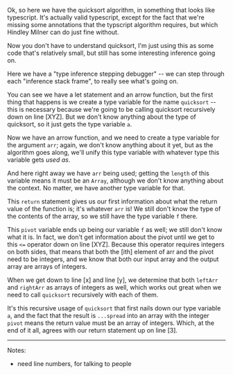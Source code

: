 
Ok, so here we have the quicksort algorithm, in something that looks like typescript.
It's actually valid typescript, except for the fact that we're missing some annotations that the typscript algorithm requires, but which Hindley Milner can do just fine without.

Now you don't have to understand quicksort, I'm just using this as some code that's relatively small, but still  has some interesting inference going on.

Here we have a "type inference stepping debugger" -- we can step through each "inference stack frame", to really see what's going on.

You can see we have a let statement and an arrow function, but the first thing that happens is we create a type variable for the name `quicksort` -- this is necessary because we're going to be calling quicksort recursively down on line [XYZ]. But we don't know anything about the type of quicksort, so it just gets the type variable `a`.

Now we have an arrow function, and we need to create a type variable for the argument `arr`; again, we don't know anything about it yet, but as the algorithm goes along, we'll unify this type variable with whatever type this variable gets *used as*.

And here right away we have `arr` being used; getting the `length` of this variable means it must be an `Array`, although we don't know anything about the context. No matter, we have another type variable for that.

This `return` statement gives us our first information about what the return value of the function is; it's whatever `arr` is! We still don't know the type of the contents of the array, so we still have the type variable `f` there.

This `pivot` variable ends up being our variable `f` as well; we still don't know what it is.
In fact, we don't get information about the pivot until we get to this `<=` operator down on line [XYZ]. Because this operator requires integers on both sides, that means that both the [ith] element of arr and the pivot need to be integers, and we know that both our input array and the output array are arrays of integers.

When we get down to line [x] and line [y], we determine that both `leftArr` and `rightArr` as arrays of integers as well, which works out great when we need to call `quicksort` recursively with each of them.

It's this recursive usage of `quicksort` that first nails down our type variable `a`, and the fact that the result is `...spread` into an array with the integer `pivot` means the return value must be an array of integers. Which, at the end of it all, agrees with our return statement up on line [3].



----

Notes:
- need line numbers, for talking to people
